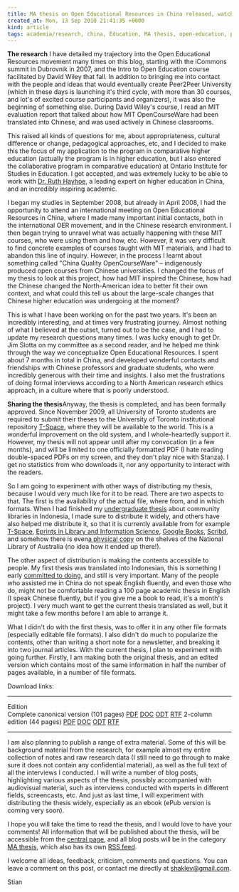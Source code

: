 ```yaml
---
title: MA thesis on Open Educational Resources in China released, watch it fly
created_at: Mon, 13 Sep 2010 21:41:35 +0000
kind: article
tags: academia/research, china, Education, MA thesis, open-education, p2pU, personal, plenk2010, The Top Level Courses Project
---
```


**The research** I have detailed my trajectory into the Open Educational
Resources movement many times on this blog, starting with the iCommons
summit in Dubrovnik in 2007, and the Intro to Open Education course
facilitated by David Wiley that fall. In addition to bringing me into
contact with the people and ideas that would eventually create Peer2Peer
University (which in these days is launching it's third cycle, with more
than 30 courses, and lot's of excited course participants and
organizers), it was also the beginning of something else. During David
Wiley's course, I read an MIT evaluation report that talked about how
MIT OpenCourseWare had been translated into Chinese, and was used
actively in Chinese classrooms.

This raised all kinds of questions for me, about appropriateness,
cultural difference or change, pedagogical approaches, etc, and I
decided to make this the focus of my application to the program in
comparative higher education (actually the program is in higher
education, but I also entered the collaborative program in comparative
education) at Ontario Institute for Studies in Education. I got
accepted, and was extremely lucky to be able to work with [Dr. Ruth
Hayhoe](http://bellsouthpwp.net/h/a/hayhoe/), a leading expert on higher
education in China, and an incredibly inspiring academic.

I began my studies in September 2008, but already in April 2008, I had
the opportunity to attend an international meeting on Open Educational
Resources in China, where I made many important initial contacts, both
in the international OER movement, and in the Chinese research
environment. I then began trying to unravel what was actually happening
with these MIT courses, who were using them and how, etc. However, it
was very difficult to find concrete examples of courses taught with MIT
materials, and I had to abandon this line of inquiry. However, in the
process I learnt about something called "China Quality OpenCourseWare" –
indigenously produced open courses from Chinese universities. I changed
the focus of my thesis to look at this project, how had MIT inspired the
Chinese, how had the Chinese changed the North-American idea to better
fit their own context, and what could this tell us about the large-scale
changes that Chinese higher education was undergoing at the moment?

This is what I have been working on for the past two years. It's been an
incredibly interesting, and at times very frustrating journey. Almost
nothing of what I believed at the outset, turned out to be the case, and
I had to update my research questions many times. I was lucky enough to
get Dr. Jim Slotta on my committee as a second reader, and he helped me
think through the way we conceptualize Open Educational Resources. I
spent about 7 months in total in China, and developed wonderful contacts
and friendships with Chinese professors and graduate students, who were
incredibly generous with their time and insights. I also met the
frustrations of doing formal interviews according to a North American
research ethics approach, in a culture where that is poorly understood.

**Sharing the thesis**Anyway, the thesis is completed, and has been
formally approved. Since November 2009, all University of Toronto
students are required to submit their theses to the University of
Toronto institutional repository
[T-Space](https://tspace.library.utoronto.ca/), where they will be
available to the world. This is a wonderful improvement on the old
system, and I whole-heartedly support it. However, my thesis will not
appear until after my convocation (in a few months), and will be limited
to one officially formatted PDF (I hate reading double-spaced PDFs on my
screen, and they don't play nice with Stanza). I get no statistics from
who downloads it, nor any opportunity to interact with the readers.

So I am going to experiment with other ways of distributing my thesis,
because I would very much like for it to be read. There are two aspects
to that. The first is the availability of the actual file, where from,
and in which formats. When I had finished my [undergraduate
thesis](http://reganmian.net/blog/2008/09/20/mencerdaskan-bangsa-an-inquiry-into-the-phenomenon-of-taman-bacaan-in-indonesia/)
about community libraries in Indonesia, I made sure to distribute it
widely, and others have also helped me distribute it, so that it is
currently available from for example
[T-Space](https://tspace.library.utoronto.ca/handle/1807/10319),
[Eprints in Library and Information
Science](http://eprints.rclis.org/14659/), [Google
Books](http://books.google.com/books?id=qKicTROMHX4C&pg=PP1&dq=stian+haklev&hl=en&ei=IJeOTPanFdGgnge00PDoCw&sa=X&oi=book_result&ct=result&resnum=7&ved=0CEMQ6AEwBg#v=onepage&q=stian%20haklev&f=false),
[Scribd](http://www.scribd.com/doc/10904329/Mencerdaskan-Bangsa-an-inquiry-into-the-phenomenon-of-Taman-Bacaan-in-Indonesia),
and somehow there is even[a physical
copy](http://catalogue.nla.gov.au/Record/4495338) on the shelves of the
National Library of Australia (no idea how it ended up there!).

The other aspect of distribution is making the contents accessible to
people. My first thesis was translated into Indonesian, this is
something I early [committed to
doing](http://reganmian.net/blog/2008/03/07/a-fair-trade-logo-for-academic-research/),
and still is very important. Many of the people who assisted me in China
do not speak English fluently, and even those who do, might not be
comfortable reading a 100 page academic thesis in English (I speak
Chinese fluently, but if you give me a book to read, it's a month's
project). I very much want to get the current thesis translated as well,
but it might take a few months before I am able to arrange it.

What I didn't do with the first thesis, was to offer it in any other
file formats (especially editable file formats). I also didn't do much
to popularize the contents, other than writing a short note for a
newsletter, and breaking it into two journal articles. With the current
thesis, I plan to experiment with going further. Firstly, I am making
both the original thesis, and an edited version which contains most of
the same information in half the number of pages available, in a number
of file formats.

Download links:

--- --- --- --- ---
Edition                                                                                                                                                                                                                                                                                        
Complete canonical version (101 pages)   [PDF](http://reganmian.net/top-level-courses/Haklev_Stian_201009_MA_thesis.pdf)   [DOC](http://reganmian.net/top-level-courses/Haklev_Stian_201009_MA_thesis.doc)   [ODT](http://reganmian.net/top-level-courses/Haklev_Stian_201009_MA_thesis.odt)   [RTF](http://reganmian.net/top-level-courses/Haklev_Stian_201009_MA_thesis.rtf)
2-column edition (44 pages)              [PDF](http://reganmian.net/top-level-courses/Top-Level-Courses-2col.pdf)          [DOC](http://reganmian.net/top-level-courses/Top-Level-Courses-2col.doc)          [ODT](http://reganmian.net/top-level-courses/Top-Level-Courses-2col.odt)          [RTF](http://reganmian.net/top-level-courses/Top-Level-Courses-2col.rtf)
--- --- --- --- ---

I am also planning to publish a range of extra material. Some of this
will be background material from the research, for example almost my
entire collection of notes and raw research data (I still need to go
through to make sure it does not contain any confidential material), as
well as the full text of all the interviews I conducted. I will write a
number of blog posts, highlighting various aspects of the thesis,
possibly accompanied with audiovisual material, such as interviews
conducted with experts in different fields, screencasts, etc. And just
as last time, I will experiment with distributing the thesis widely,
especially as an ebook (ePub version is coming very soon).

I hope you will take the time to read the thesis, and I would love to
have your comments! All information that will be published about the
thesis, will be accessible from the [central
page](http://reganmian.net/blog/the-chinese-national-top-level-courses-project),
and all blog posts will be in the category [MA
thesis](http://reganmian.net/blog/category/ma-thesis), which also has
its own [RSS feed](http://reganmian.net/blog/category/ma-thesis/feed).

I welcome all ideas, feedback, criticism, comments and questions. You
can leave a comment on this post, or contact me directly at
[shaklev@gmail.com](mailto:shaklev@gmail.com).

Stian
